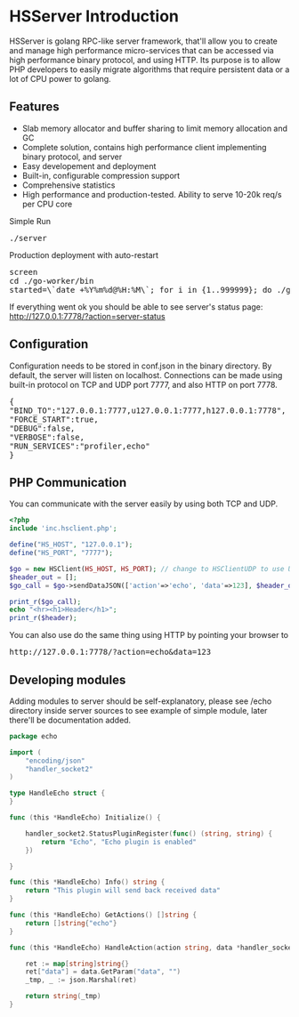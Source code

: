 # HSServer Introduction

HSServer is golang RPC-like server framework, that'll allow you to create and manage high performance micro-services that can be accessed via high performance binary protocol, and using HTTP. Its purpose is to allow PHP developers to easily migrate algorithms that require persistent data or a lot of CPU power to golang.



Features
-----------
 * Slab memory allocator and buffer sharing to limit memory allocation and GC
 * Complete solution, contains high performance client implementing binary protocol, and server
 * Easy developement and deployment
 * Built-in, configurable compression support
 * Comprehensive statistics
 * High performance and production-tested. Ability to serve 10-20k req/s per CPU core

Simple Run <pre>./server</pre>
 
Production deployment with auto-restart
<pre>
screen
cd ./go-worker/bin
started=\`date +%Y%m%d@%H:%M\`; for i in {1..999999}; do ./go-worker 1>/dev/null 2>"error-$started-$i.log.txt"; sleep 10; done;</pre>

If everything went ok you should be able to see server's status page: http://127.0.0.1:7778/?action=server-status

Configuration
-----------------
Configuration needs to be stored in conf.json in the binary directory. By default, the server will listen on localhost. Connections can be made using built-in protocol on TCP and UDP port 7777, and also HTTP on port 7778.
<pre>{
"BIND_TO":"127.0.0.1:7777,u127.0.0.1:7777,h127.0.0.1:7778",
"FORCE_START":true,
"DEBUG":false,
"VERBOSE":false,
"RUN_SERVICES":"profiler,echo"
}</pre>


PHP Communication
------------------
You can communicate with the server easily by using both TCP and UDP.

```php
<?php
include 'inc.hsclient.php';

define("HS_HOST", "127.0.0.1");
define("HS_PORT", "7777");

$go = new HSClient(HS_HOST, HS_PORT); // change to HSClientUDP to use UDP packets instead of TCP connection
$header_out = [];
$go_call = $go->sendDataJSON(['action'=>'echo', 'data'=>123], $header_out, 2);

print_r($go_call);
echo "<hr><h1>Header</h1>";
print_r($header);
```

You can also use do the same thing using HTTP by pointing your browser to
<pre>http://127.0.0.1:7778/?action=echo&data=123</pre>

Developing modules
------------------
Adding modules to server should be self-explanatory, please see /echo directory inside server sources to see example of simple module, later there'll be documentation added.


```go
package echo

import (
	"encoding/json"
	"handler_socket2"
)

type HandleEcho struct {
}

func (this *HandleEcho) Initialize() {

	handler_socket2.StatusPluginRegister(func() (string, string) {
		return "Echo", "Echo plugin is enabled"
	})

}

func (this *HandleEcho) Info() string {
	return "This plugin will send back received data"
}

func (this *HandleEcho) GetActions() []string {
	return []string{"echo"}
}

func (this *HandleEcho) HandleAction(action string, data *handler_socket2.HSParams) string {

	ret := map[string]string{}
	ret["data"] = data.GetParam("data", "")
	_tmp, _ := json.Marshal(ret)

	return string(_tmp)
}
````
